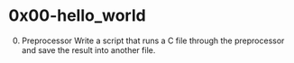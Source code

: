 # 0x00-hello_world

0. Preprocessor
Write a script that runs a C file through the preprocessor and save the result into another file.
